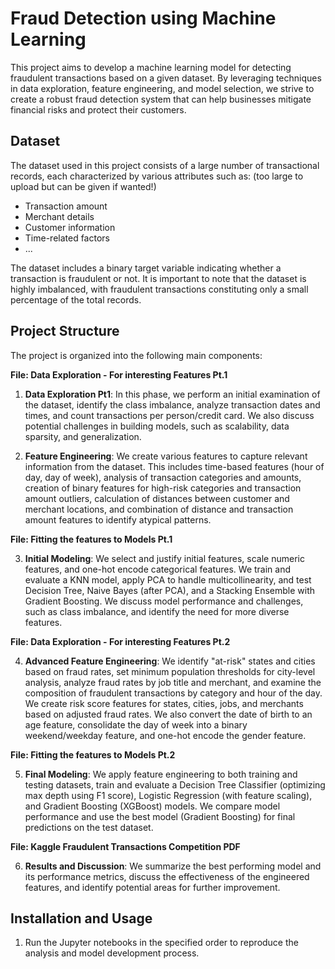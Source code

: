 # Fraud Detection using Machine Learning

This project aims to develop a machine learning model for detecting fraudulent transactions based on a given dataset. By leveraging  techniques in data exploration, feature engineering, and model selection, we strive to create a robust fraud detection system that can help businesses mitigate financial risks and protect their customers.

## Dataset

The dataset used in this project consists of a large number of transactional records, each characterized by various attributes such as: (too large to upload but can be given if wanted!)

- Transaction amount
- Merchant details
- Customer information
- Time-related factors
- ...

The dataset includes a binary target variable indicating whether a transaction is fraudulent or not. It is important to note that the dataset is highly imbalanced, with fraudulent transactions constituting only a small percentage of the total records.

## Project Structure

The project is organized into the following main components:


**File: Data Exploration - For interesting Features Pt.1**

1. **Data Exploration Pt1**: In this phase, we perform an initial examination of the dataset, identify the class imbalance, analyze transaction dates and times, and count transactions per person/credit card. We also discuss potential challenges in building models, such as scalability, data sparsity, and generalization.

2. **Feature Engineering**: We create various features to capture relevant information from the dataset. This includes time-based features (hour of day, day of week), analysis of transaction     categories and amounts, creation of binary features for high-risk categories and transaction amount outliers, calculation of distances between customer and merchant locations, and combination    of distance and transaction amount features to identify atypical patterns.

**File: Fitting the features to Models Pt.1**

3. **Initial Modeling**: We select and justify initial features, scale numeric features, and one-hot encode categorical features. We train and evaluate a KNN model, apply PCA to handle multicollinearity, and test Decision Tree, Naive Bayes (after PCA), and a Stacking Ensemble with Gradient Boosting. We discuss model performance and challenges, such as class imbalance, and identify the need for more diverse features.

**File: Data Exploration - For interesting Features Pt.2**

4. **Advanced Feature Engineering**: We identify "at-risk" states and cities based on fraud rates, set minimum population thresholds for city-level analysis, analyze fraud rates by job title and merchant, and examine the composition of fraudulent transactions by category and hour of the day. We create risk score features for states, cities, jobs, and merchants based on adjusted fraud rates. We also convert the date of birth to an age feature, consolidate the day of week into a binary weekend/weekday feature, and one-hot encode the gender feature.

**File: Fitting the features to Models Pt.2**

5. **Final Modeling**: We apply feature engineering to both training and testing datasets, train and evaluate a Decision Tree Classifier (optimizing max depth using F1 score), Logistic Regression (with feature scaling), and Gradient Boosting (XGBoost) models. We compare model performance and use the best model (Gradient Boosting) for final predictions on the test dataset.

**File: Kaggle Fraudulent Transactions Competition PDF**

6. **Results and Discussion**: We summarize the best performing model and its performance metrics, discuss the effectiveness of the engineered features, and identify potential areas for further improvement.

## Installation and Usage

1. Run the Jupyter notebooks in the specified order to reproduce the analysis and model development process.
